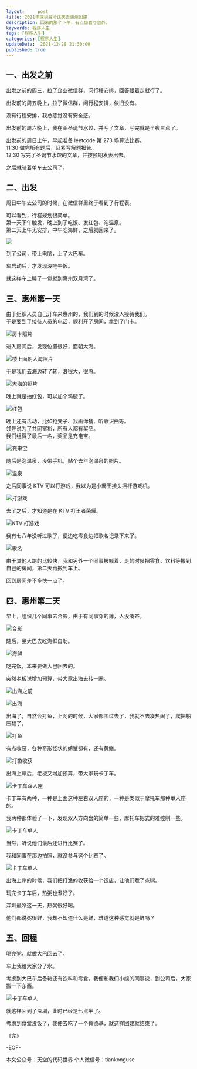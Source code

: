 ```yaml
---
layout:     post
title: 2021年深圳最冷这天去惠州团建
description: 回来的那个下午，有点惊喜与意外。
keywords: 程序人生
tags: [程序人生]
categories: [程序人生]
updateData:  2021-12-28 21:30:00
published: true
---
```



## 一、出发之前


出发之前的周三，拉了企业微信群，问行程安排，回答跟着走就行了。  


出发前的周五晚上，拉了微信群，问行程安排，依旧没有。  


没有行程安排，我总感觉没有安全感。  


出发前的周六晚上，我在画圣诞节水饺，并写了文章，写完就是半夜三点了。  


出发前的周日上午，早起准备 leetcode 第 273 场算法比赛。  
11:30 做完所有题后，赶紧写解题报告。  
12:30 写完了圣诞节水饺的文章，并按预期发表出去。  


之后就骑着单车去公司了。  


## 二、出发


周日中午去公司的时候，在微信群里终于看到了行程表。  


可以看到，行程规划很简单。  
第一天下午触发，晚上到了吃饭、发红包、泡温泉。  
第二天上午无安排，中午吃海鲜，之后就回来了。  


![](//res.tiankonguse.com/images/2021/12/28/001.png)  


到了公司，带上电脑，上了大巴车。  


车启动后，才发现没吃午饭。  


就这样车上睡了一觉就到惠州双月湾了。  



## 三、惠州第一天  


由于组织人员自己开车来惠州的，我们到的时候没人接待我们。  
于是要到了接待人员的电话，顺利开了房间，拿到了门卡。  


![房卡照片](//res.tiankonguse.com/images/2021/12/28/002.png)  


进入房间后，发现位置很好，面朝大海。   



![楼上面朝大海照片](//res.tiankonguse.com/images/2021/12/28/003.png)  



于是我们去海边转了转，浪很大，很冷。  


![大海的照片](//res.tiankonguse.com/images/2021/12/28/004.png)  


晚上就是抽红包，可以加个鸡腿了。  


![红包](//res.tiankonguse.com/images/2021/12/28/005.png)  


晚上还有活动，比如抢凳子、我画你猜、听歌识曲等。  
领导说为了共同富裕，所有人都有奖品。  
我们组得了最后一名，奖品是充电宝。  


![充电宝](//res.tiankonguse.com/images/2021/12/28/006.png)  


随后是泡温泉，没带手机，贴个去年泡温泉的照片。  


![温泉](//res.tiankonguse.com/images/2021/12/28/007.png)  


之后同事说 KTV 可以打游戏，我以为是小霸王接头摇杆游戏机。  


![打游戏](//res.tiankonguse.com/images/2021/12/28/008.png)  


去了之后，才知道是在 KTV 打王者荣耀。  


![KTV 打游戏](//res.tiankonguse.com/images/2021/12/28/009.png)  


我有七八年没听过歌了，便边吃零食边把歌名记录下来了。  


![歌名](//res.tiankonguse.com/images/2021/12/28/010.png)  


由于其他人跑的比较快，我和另外一个同事被喊着，走的时候把零食、饮料等搬到自己的房间，第二天再搬到车上。  


回到房间差不多快一点了。  


## 四、惠州第二天  


早上，组织几个同事去合影，由于有同事穿的薄，人没凑齐。  


![合影](//res.tiankonguse.com/images/2021/12/28/011.png)  


随后，坐大巴去吃海鲜自助。  


![海鲜](//res.tiankonguse.com/images/2021/12/28/012.png)  


吃完饭，本来要做大巴回去的。  


突然老板说增加预算，带大家出海去转一圈。  


![出海之前](//res.tiankonguse.com/images/2021/12/28/013.png)  


![出海](//res.tiankonguse.com/images/2021/12/28/014.png)  


出海了，自然会打鱼，上网的时候，大家都围过去了，我就不去凑热闹了，爬把船压翻了。  


![打鱼](//res.tiankonguse.com/images/2021/12/28/015.png)  


有点收获，各种奇形怪状的螃蟹都有，还有黄鳝。  


![打鱼收获](//res.tiankonguse.com/images/2021/12/28/016.png)  


出海上岸后，老板又增加预算，带大家玩卡丁车。  


![卡丁车双人座](//res.tiankonguse.com/images/2021/12/28/017.png)  


卡丁车有两种，一种是上面这种左右双人座的，一种是类似于摩托车那种单人座的。  


我两种都体验了一下，发现双人方向盘的简单一些，摩托车把式的难控制一些。  


![卡丁车单人](//res.tiankonguse.com/images/2021/12/28/018.png)  


当然，听说他们最后还进行比赛了。  


我和同事在那边拍照，就没参与这个比赛了。  


![卡丁车单人](//res.tiankonguse.com/images/2021/12/28/019.png)  


出海上岸的时候，我们把打渔的收获给一个饭店，让他们煮了点粥。  


玩完卡丁车后，热粥也煮好了。  


深圳最冷这一天，热粥很好喝。  


他们都说粥很鲜，我却不知道什么是鲜，难道这种感觉就是鲜吗？  



## 五、回程


喝完粥，就做大巴回去了。  


车上我给大家分了水。  


考虑到大巴车后备箱还有饮料和零食，我便和我们小组的同事说，到公司后，大家搬一下东西。  



![卡丁车单人](//res.tiankonguse.com/images/2021/12/28/020.png)  


就这样回到了深圳，此时已经是七点半了。  


考虑到食堂没饭了，我便去吃了一个肯德基，就这样团建就结束了。  


《完》


-EOF-



本文公众号：天空的代码世界
个人微信号：tiankonguse


